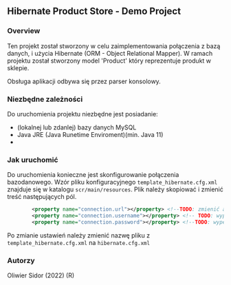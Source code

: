 ## Hibernate Product Store - Demo Project

### Overview
Ten projekt został stworzony w celu zaimplementowania połączenia z bazą danych,
i użycia Hibernate (ORM - Object Relational Mapper).
W ramach projektu został stworzony model 'Product' który reprezentuje produkt w sklepie.

Obsługa aplikacji odbywa się przez parser konsolowy.

### Niezbędne zależności
Do uruchomienia projektu niezbędne jest posiadanie:
- (lokalnej lub zdanlej) bazy danych MySQL
- Java JRE (Java Runetime Enviroment)(min. Java 11)
- 
### Jak uruchomić
Do uruchomienia konieczne jest skonfigurowanie połączenia bazodanowego. Wzór pliku
konfiguracyjnego `template_hibernate.cfg.xml` znajduje się w katalogu `scr/main/resources`.
Plik należy skopiować i zmienić treść następujących pól.
```xml
        <property name="connection.url"></property> <!--TODO: zmienić adres połączenia-->
        <property name="connection.username"></property> <!-- TODO: wypełnić nazwę użytkownika-->
        <property name="connection.password"></property> <!--TODO: wypełnić hasło uzytkownika-->
```
Po zmianie ustawień należy zmienić nazwę pliku z `template_hibernate.cfg.xml` na `hibernate.cfg.xml`

### Autorzy
Oliwier Sidor (2022) (R)